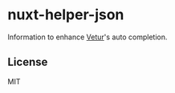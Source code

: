 # nuxt-helper-json

Information to enhance [Vetur](https://github.com/vuejs/vetur)'s auto completion.

## License

MIT
